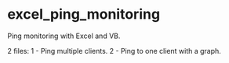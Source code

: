 # excel_ping_monitoring
Ping monitoring with Excel and VB.

2 files:
1 - Ping multiple clients.
2 - Ping to one client with a graph.
